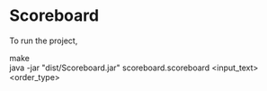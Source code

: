 # Scoreboard
To run the project, 

make   
java -jar "dist/Scoreboard.jar" scoreboard.scoreboard <input_text> <order_type>
